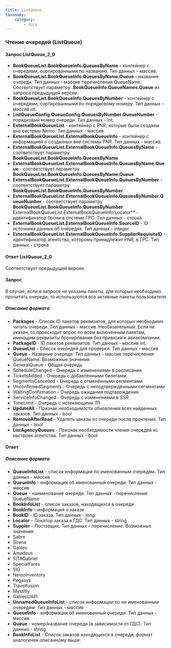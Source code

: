 ```yaml
---
title: ListQueue
taxonomy:
    category:
        - docs
---
```


### Чтение очередей (ListQueue)

#### Запрос ListQueue_2_0
- **BookQueueList.BookQueueInfo.QueuesByName** - контейнер с очередями, сортированными по названию. Тип данных - массив.
- **BookQueueList.BookQueueInfo.QueuesByName.Queue** - название очереди. Тип данных - массив перечисления QueueName. Соответствует параметру **.BookQueueInfo.QueueNames.Queue** из запроса предыдущей версии.
- **BookQueueList.BookQueueInfo.QueuesByNumber** - контейнер с очередями, сортированными по порядковому номеру. Тип данных  - массив int.
- **ListQueueConfig.QueueConfig.QueuesByNumber.QueueNumber** - порядковый номер очереди. Тип данных - int. 
- **ExternalBookQueueList** - контейнер с PNR, которые были созданы вне системы Nemo. Тип данных - массив.   
- **ExternalBookQueueList.ExternalBookQueueInfo** - контейнер с информацией о созданных вне системы PNR. Тип данных - массив. 
- **ExternalBookQueueList.ExternalBookQueueInfo.QueuesByName** - соответствует параметру **BookQueueList.BookQueueInfo.QueuesByName**
- **ExternalBookQueueList.ExternalBookQueueInfo.QueuesByName.Queue** - соответствует параметру **BookQueueList.BookQueueInfo.QueuesByName.Queue**
- **ExternalBookQueueList.ExternalBookQueueInfo.QueuesByNumber** - соответствует параметру **BookQueueList.BookQueueInfo.QueuesByNumber**.
- **ExternalBookQueueList.ExternalBookQueueInfo.QueuesByNumber.QueueNumber** - соответствует параметру **BookQueueList.BookQueueInfo.QueuesByNumber**.
ExternalBookQueueList.ExternalBookQueueInfo.Locator** - идентификатор брони в системе ГРС. Тип данных - строка.
- **ExternalBookQueueList.ExternalBookQueueInfo.SourceID** - ID источника данных об очередях. Тип данных - integer. 
- **ExternalBookQueueList.ExternalBookQueueInfo.SupplierRequisiteID** - идентификатор агентства, которому принадлежит PNR, в ГРС. Тип данных - строка.

#### Ответ ListQueue_2_0
Соответствует предыдущей версии.  

#### Запрос

В случае, если в запросе не указаны пакеты, для которых необходимо прочитать очереди, то используются все активные пакеты пользователя

##### Описание формата

-   **Packages** - Список ID пакетов реквизитов, для которых необходимо читать очереди. Тип данных - массив. Необязательный. Если не указан, то происходит опрос по всем включённым пакетам, имеющим реквизиты бронирования без привязки к авиакомпании.
-   **PackageID** - ID пакетов реквизитов. Тип данных - массив int.
-   **QueueList** - Список очередей для проверки. Тип данных - массив
-   **Queue** - Название очереди. Тип данных - массив перечисления QueueName. Возможные значения:
 -   GeneralQueue - Общая очередь
 -   ScheduleChanged - Очередь с изменениями в расписании
 -   TicketsAdded - Очередь с добавленными билетами
 -   SegmentsCancelled - Очередь с отменёнными сегментами
 -   UnconfirmedSegments - Очередь с неподтверждёнными сегментами
 -   WaitingConfirmation - Очередь ожидания подтверждения
 -   ServiceInfoChanged - Очередь с изменениями в SSR
 -   TimeLimit - Очередь с истекающими ТЛ
-   **UpdateAll** - Признак необходимости обновления всех найденных заказов. Тип данных - bool
-   **RemoveAfterRead** - Удалять заказы из очереди после прочтения. Тип данных - bool
-   **ListAgencyQueues** - Признак необходимости чтения очередей из настроек агентства. Тип данных - bool

#### Ответ

##### Описание формата

-   **QueueInfoList** - список информации по именованным очередям. Тип данных - массив
-   **QueueInfo** - информация об именованный очереди. Тип данных - массив
-   **Queue** - наименование очереди. Тип данных - перечисление QueueName
-   **BookInfoList** - список заказов, находящихся в очереди
-   **BookInfo** - информация о заказе
-   **BookID** - ID заказа. Тип данных - long
-   **Locator** - Локатор заказа в ГДС. Тип данных - string
-   **Suppler** - Поставщик. Тип данных - перечисление. Возможные значения:
 -   Sabre
 -   Sirena
 -   Galileo
 -   Amadeus
 -   SITAGabriel
 -   SpecialFares
 -   SIG
 -   NemoInventory
 -   Pegasys
 -   Travelfusion
 -   Mystifly
 -   GalileoUAPI
-   **UnnamedQueueInfoList** - список информации по не именованным очередям. Тип данных - массив
-   **QueueInfo** - информация об именованный очереди. Тип данных - массив
-   **Queue** - номер/название очереди (в зависимости от ГДС). Тип данных - string
-   **BookInfoList** - Список заказов находящихся в очереди, формат аналогичен описанному выше.